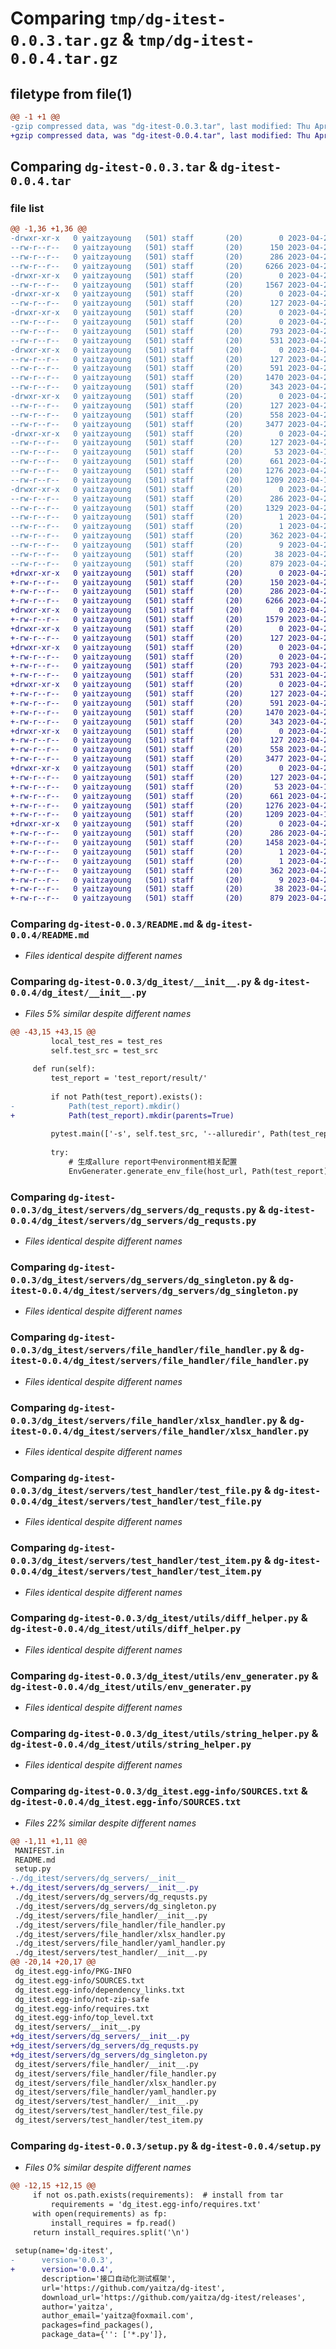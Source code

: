 # Comparing `tmp/dg-itest-0.0.3.tar.gz` & `tmp/dg-itest-0.0.4.tar.gz`

## filetype from file(1)

```diff
@@ -1 +1 @@
-gzip compressed data, was "dg-itest-0.0.3.tar", last modified: Thu Apr 20 10:42:13 2023, max compression
+gzip compressed data, was "dg-itest-0.0.4.tar", last modified: Thu Apr 20 10:57:41 2023, max compression
```

## Comparing `dg-itest-0.0.3.tar` & `dg-itest-0.0.4.tar`

### file list

```diff
@@ -1,36 +1,36 @@
-drwxr-xr-x   0 yaitzayoung   (501) staff       (20)        0 2023-04-20 10:42:13.269011 dg-itest-0.0.3/
--rw-r--r--   0 yaitzayoung   (501) staff       (20)      150 2023-04-20 10:13:24.000000 dg-itest-0.0.3/MANIFEST.in
--rw-r--r--   0 yaitzayoung   (501) staff       (20)      286 2023-04-20 10:42:13.268900 dg-itest-0.0.3/PKG-INFO
--rw-r--r--   0 yaitzayoung   (501) staff       (20)     6266 2023-04-20 09:12:27.000000 dg-itest-0.0.3/README.md
-drwxr-xr-x   0 yaitzayoung   (501) staff       (20)        0 2023-04-20 10:42:13.267603 dg-itest-0.0.3/dg_itest/
--rw-r--r--   0 yaitzayoung   (501) staff       (20)     1567 2023-04-20 08:51:12.000000 dg-itest-0.0.3/dg_itest/__init__.py
-drwxr-xr-x   0 yaitzayoung   (501) staff       (20)        0 2023-04-20 10:42:13.268391 dg-itest-0.0.3/dg_itest/servers/
--rw-r--r--   0 yaitzayoung   (501) staff       (20)      127 2023-04-20 10:36:06.000000 dg-itest-0.0.3/dg_itest/servers/__init__.py
-drwxr-xr-x   0 yaitzayoung   (501) staff       (20)        0 2023-04-20 10:42:13.264119 dg-itest-0.0.3/dg_itest/servers/dg_servers/
--rw-r--r--   0 yaitzayoung   (501) staff       (20)        0 2023-04-20 10:34:49.000000 dg-itest-0.0.3/dg_itest/servers/dg_servers/__init__
--rw-r--r--   0 yaitzayoung   (501) staff       (20)      793 2023-04-20 07:15:06.000000 dg-itest-0.0.3/dg_itest/servers/dg_servers/dg_requsts.py
--rw-r--r--   0 yaitzayoung   (501) staff       (20)      531 2023-04-20 07:15:06.000000 dg-itest-0.0.3/dg_itest/servers/dg_servers/dg_singleton.py
-drwxr-xr-x   0 yaitzayoung   (501) staff       (20)        0 2023-04-20 10:42:13.265186 dg-itest-0.0.3/dg_itest/servers/file_handler/
--rw-r--r--   0 yaitzayoung   (501) staff       (20)      127 2023-04-20 10:36:06.000000 dg-itest-0.0.3/dg_itest/servers/file_handler/__init__.py
--rw-r--r--   0 yaitzayoung   (501) staff       (20)      591 2023-04-20 07:15:06.000000 dg-itest-0.0.3/dg_itest/servers/file_handler/file_handler.py
--rw-r--r--   0 yaitzayoung   (501) staff       (20)     1470 2023-04-20 07:15:06.000000 dg-itest-0.0.3/dg_itest/servers/file_handler/xlsx_handler.py
--rw-r--r--   0 yaitzayoung   (501) staff       (20)      343 2023-04-20 07:15:06.000000 dg-itest-0.0.3/dg_itest/servers/file_handler/yaml_handler.py
-drwxr-xr-x   0 yaitzayoung   (501) staff       (20)        0 2023-04-20 10:42:13.266210 dg-itest-0.0.3/dg_itest/servers/test_handler/
--rw-r--r--   0 yaitzayoung   (501) staff       (20)      127 2023-04-20 10:36:06.000000 dg-itest-0.0.3/dg_itest/servers/test_handler/__init__.py
--rw-r--r--   0 yaitzayoung   (501) staff       (20)      558 2023-04-20 08:25:46.000000 dg-itest-0.0.3/dg_itest/servers/test_handler/test_file.py
--rw-r--r--   0 yaitzayoung   (501) staff       (20)     3477 2023-04-20 07:15:06.000000 dg-itest-0.0.3/dg_itest/servers/test_handler/test_item.py
-drwxr-xr-x   0 yaitzayoung   (501) staff       (20)        0 2023-04-20 10:42:13.267282 dg-itest-0.0.3/dg_itest/utils/
--rw-r--r--   0 yaitzayoung   (501) staff       (20)      127 2023-04-20 10:36:06.000000 dg-itest-0.0.3/dg_itest/utils/__init__.py
--rw-r--r--   0 yaitzayoung   (501) staff       (20)       53 2023-04-18 13:18:59.000000 dg-itest-0.0.3/dg_itest/utils/cache.py
--rw-r--r--   0 yaitzayoung   (501) staff       (20)      661 2023-04-20 09:01:39.000000 dg-itest-0.0.3/dg_itest/utils/diff_helper.py
--rw-r--r--   0 yaitzayoung   (501) staff       (20)     1276 2023-04-20 08:19:36.000000 dg-itest-0.0.3/dg_itest/utils/env_generater.py
--rw-r--r--   0 yaitzayoung   (501) staff       (20)     1209 2023-04-18 13:18:59.000000 dg-itest-0.0.3/dg_itest/utils/string_helper.py
-drwxr-xr-x   0 yaitzayoung   (501) staff       (20)        0 2023-04-20 10:42:13.268300 dg-itest-0.0.3/dg_itest.egg-info/
--rw-r--r--   0 yaitzayoung   (501) staff       (20)      286 2023-04-20 10:42:13.000000 dg-itest-0.0.3/dg_itest.egg-info/PKG-INFO
--rw-r--r--   0 yaitzayoung   (501) staff       (20)     1329 2023-04-20 10:42:13.000000 dg-itest-0.0.3/dg_itest.egg-info/SOURCES.txt
--rw-r--r--   0 yaitzayoung   (501) staff       (20)        1 2023-04-20 10:42:13.000000 dg-itest-0.0.3/dg_itest.egg-info/dependency_links.txt
--rw-r--r--   0 yaitzayoung   (501) staff       (20)        1 2023-04-20 10:42:13.000000 dg-itest-0.0.3/dg_itest.egg-info/not-zip-safe
--rw-r--r--   0 yaitzayoung   (501) staff       (20)      362 2023-04-20 10:42:13.000000 dg-itest-0.0.3/dg_itest.egg-info/requires.txt
--rw-r--r--   0 yaitzayoung   (501) staff       (20)        9 2023-04-20 10:42:13.000000 dg-itest-0.0.3/dg_itest.egg-info/top_level.txt
--rw-r--r--   0 yaitzayoung   (501) staff       (20)       38 2023-04-20 10:42:13.269044 dg-itest-0.0.3/setup.cfg
--rw-r--r--   0 yaitzayoung   (501) staff       (20)      879 2023-04-20 10:42:10.000000 dg-itest-0.0.3/setup.py
+drwxr-xr-x   0 yaitzayoung   (501) staff       (20)        0 2023-04-20 10:57:41.268612 dg-itest-0.0.4/
+-rw-r--r--   0 yaitzayoung   (501) staff       (20)      150 2023-04-20 10:13:24.000000 dg-itest-0.0.4/MANIFEST.in
+-rw-r--r--   0 yaitzayoung   (501) staff       (20)      286 2023-04-20 10:57:41.268482 dg-itest-0.0.4/PKG-INFO
+-rw-r--r--   0 yaitzayoung   (501) staff       (20)     6266 2023-04-20 09:12:27.000000 dg-itest-0.0.4/README.md
+drwxr-xr-x   0 yaitzayoung   (501) staff       (20)        0 2023-04-20 10:57:41.267008 dg-itest-0.0.4/dg_itest/
+-rw-r--r--   0 yaitzayoung   (501) staff       (20)     1579 2023-04-20 10:57:05.000000 dg-itest-0.0.4/dg_itest/__init__.py
+drwxr-xr-x   0 yaitzayoung   (501) staff       (20)        0 2023-04-20 10:57:41.267896 dg-itest-0.0.4/dg_itest/servers/
+-rw-r--r--   0 yaitzayoung   (501) staff       (20)      127 2023-04-20 10:36:06.000000 dg-itest-0.0.4/dg_itest/servers/__init__.py
+drwxr-xr-x   0 yaitzayoung   (501) staff       (20)        0 2023-04-20 10:57:41.261618 dg-itest-0.0.4/dg_itest/servers/dg_servers/
+-rw-r--r--   0 yaitzayoung   (501) staff       (20)        0 2023-04-20 10:34:49.000000 dg-itest-0.0.4/dg_itest/servers/dg_servers/__init__.py
+-rw-r--r--   0 yaitzayoung   (501) staff       (20)      793 2023-04-20 07:15:06.000000 dg-itest-0.0.4/dg_itest/servers/dg_servers/dg_requsts.py
+-rw-r--r--   0 yaitzayoung   (501) staff       (20)      531 2023-04-20 07:15:06.000000 dg-itest-0.0.4/dg_itest/servers/dg_servers/dg_singleton.py
+drwxr-xr-x   0 yaitzayoung   (501) staff       (20)        0 2023-04-20 10:57:41.264030 dg-itest-0.0.4/dg_itest/servers/file_handler/
+-rw-r--r--   0 yaitzayoung   (501) staff       (20)      127 2023-04-20 10:36:06.000000 dg-itest-0.0.4/dg_itest/servers/file_handler/__init__.py
+-rw-r--r--   0 yaitzayoung   (501) staff       (20)      591 2023-04-20 07:15:06.000000 dg-itest-0.0.4/dg_itest/servers/file_handler/file_handler.py
+-rw-r--r--   0 yaitzayoung   (501) staff       (20)     1470 2023-04-20 07:15:06.000000 dg-itest-0.0.4/dg_itest/servers/file_handler/xlsx_handler.py
+-rw-r--r--   0 yaitzayoung   (501) staff       (20)      343 2023-04-20 07:15:06.000000 dg-itest-0.0.4/dg_itest/servers/file_handler/yaml_handler.py
+drwxr-xr-x   0 yaitzayoung   (501) staff       (20)        0 2023-04-20 10:57:41.265193 dg-itest-0.0.4/dg_itest/servers/test_handler/
+-rw-r--r--   0 yaitzayoung   (501) staff       (20)      127 2023-04-20 10:36:06.000000 dg-itest-0.0.4/dg_itest/servers/test_handler/__init__.py
+-rw-r--r--   0 yaitzayoung   (501) staff       (20)      558 2023-04-20 08:25:46.000000 dg-itest-0.0.4/dg_itest/servers/test_handler/test_file.py
+-rw-r--r--   0 yaitzayoung   (501) staff       (20)     3477 2023-04-20 07:15:06.000000 dg-itest-0.0.4/dg_itest/servers/test_handler/test_item.py
+drwxr-xr-x   0 yaitzayoung   (501) staff       (20)        0 2023-04-20 10:57:41.266747 dg-itest-0.0.4/dg_itest/utils/
+-rw-r--r--   0 yaitzayoung   (501) staff       (20)      127 2023-04-20 10:36:06.000000 dg-itest-0.0.4/dg_itest/utils/__init__.py
+-rw-r--r--   0 yaitzayoung   (501) staff       (20)       53 2023-04-18 13:18:59.000000 dg-itest-0.0.4/dg_itest/utils/cache.py
+-rw-r--r--   0 yaitzayoung   (501) staff       (20)      661 2023-04-20 09:01:39.000000 dg-itest-0.0.4/dg_itest/utils/diff_helper.py
+-rw-r--r--   0 yaitzayoung   (501) staff       (20)     1276 2023-04-20 08:19:36.000000 dg-itest-0.0.4/dg_itest/utils/env_generater.py
+-rw-r--r--   0 yaitzayoung   (501) staff       (20)     1209 2023-04-18 13:18:59.000000 dg-itest-0.0.4/dg_itest/utils/string_helper.py
+drwxr-xr-x   0 yaitzayoung   (501) staff       (20)        0 2023-04-20 10:57:41.267794 dg-itest-0.0.4/dg_itest.egg-info/
+-rw-r--r--   0 yaitzayoung   (501) staff       (20)      286 2023-04-20 10:57:41.000000 dg-itest-0.0.4/dg_itest.egg-info/PKG-INFO
+-rw-r--r--   0 yaitzayoung   (501) staff       (20)     1458 2023-04-20 10:57:41.000000 dg-itest-0.0.4/dg_itest.egg-info/SOURCES.txt
+-rw-r--r--   0 yaitzayoung   (501) staff       (20)        1 2023-04-20 10:57:41.000000 dg-itest-0.0.4/dg_itest.egg-info/dependency_links.txt
+-rw-r--r--   0 yaitzayoung   (501) staff       (20)        1 2023-04-20 10:57:41.000000 dg-itest-0.0.4/dg_itest.egg-info/not-zip-safe
+-rw-r--r--   0 yaitzayoung   (501) staff       (20)      362 2023-04-20 10:57:41.000000 dg-itest-0.0.4/dg_itest.egg-info/requires.txt
+-rw-r--r--   0 yaitzayoung   (501) staff       (20)        9 2023-04-20 10:57:41.000000 dg-itest-0.0.4/dg_itest.egg-info/top_level.txt
+-rw-r--r--   0 yaitzayoung   (501) staff       (20)       38 2023-04-20 10:57:41.268646 dg-itest-0.0.4/setup.cfg
+-rw-r--r--   0 yaitzayoung   (501) staff       (20)      879 2023-04-20 10:57:06.000000 dg-itest-0.0.4/setup.py
```

### Comparing `dg-itest-0.0.3/README.md` & `dg-itest-0.0.4/README.md`

 * *Files identical despite different names*

### Comparing `dg-itest-0.0.3/dg_itest/__init__.py` & `dg-itest-0.0.4/dg_itest/__init__.py`

 * *Files 5% similar despite different names*

```diff
@@ -43,15 +43,15 @@
         local_test_res = test_res
         self.test_src = test_src
 
     def run(self):
         test_report = 'test_report/result/'
 
         if not Path(test_report).exists():
-            Path(test_report).mkdir()
+            Path(test_report).mkdir(parents=True)
 
         pytest.main(['-s', self.test_src, '--alluredir', Path(test_report).resolve().as_posix()])
 
         try:
             # 生成allure report中environment相关配置
             EnvGenerater.generate_env_file(host_url, Path(test_report))
```

### Comparing `dg-itest-0.0.3/dg_itest/servers/dg_servers/dg_requsts.py` & `dg-itest-0.0.4/dg_itest/servers/dg_servers/dg_requsts.py`

 * *Files identical despite different names*

### Comparing `dg-itest-0.0.3/dg_itest/servers/dg_servers/dg_singleton.py` & `dg-itest-0.0.4/dg_itest/servers/dg_servers/dg_singleton.py`

 * *Files identical despite different names*

### Comparing `dg-itest-0.0.3/dg_itest/servers/file_handler/file_handler.py` & `dg-itest-0.0.4/dg_itest/servers/file_handler/file_handler.py`

 * *Files identical despite different names*

### Comparing `dg-itest-0.0.3/dg_itest/servers/file_handler/xlsx_handler.py` & `dg-itest-0.0.4/dg_itest/servers/file_handler/xlsx_handler.py`

 * *Files identical despite different names*

### Comparing `dg-itest-0.0.3/dg_itest/servers/test_handler/test_file.py` & `dg-itest-0.0.4/dg_itest/servers/test_handler/test_file.py`

 * *Files identical despite different names*

### Comparing `dg-itest-0.0.3/dg_itest/servers/test_handler/test_item.py` & `dg-itest-0.0.4/dg_itest/servers/test_handler/test_item.py`

 * *Files identical despite different names*

### Comparing `dg-itest-0.0.3/dg_itest/utils/diff_helper.py` & `dg-itest-0.0.4/dg_itest/utils/diff_helper.py`

 * *Files identical despite different names*

### Comparing `dg-itest-0.0.3/dg_itest/utils/env_generater.py` & `dg-itest-0.0.4/dg_itest/utils/env_generater.py`

 * *Files identical despite different names*

### Comparing `dg-itest-0.0.3/dg_itest/utils/string_helper.py` & `dg-itest-0.0.4/dg_itest/utils/string_helper.py`

 * *Files identical despite different names*

### Comparing `dg-itest-0.0.3/dg_itest.egg-info/SOURCES.txt` & `dg-itest-0.0.4/dg_itest.egg-info/SOURCES.txt`

 * *Files 22% similar despite different names*

```diff
@@ -1,11 +1,11 @@
 MANIFEST.in
 README.md
 setup.py
-./dg_itest/servers/dg_servers/__init__
+./dg_itest/servers/dg_servers/__init__.py
 ./dg_itest/servers/dg_servers/dg_requsts.py
 ./dg_itest/servers/dg_servers/dg_singleton.py
 ./dg_itest/servers/file_handler/__init__.py
 ./dg_itest/servers/file_handler/file_handler.py
 ./dg_itest/servers/file_handler/xlsx_handler.py
 ./dg_itest/servers/file_handler/yaml_handler.py
 ./dg_itest/servers/test_handler/__init__.py
@@ -20,14 +20,17 @@
 dg_itest.egg-info/PKG-INFO
 dg_itest.egg-info/SOURCES.txt
 dg_itest.egg-info/dependency_links.txt
 dg_itest.egg-info/not-zip-safe
 dg_itest.egg-info/requires.txt
 dg_itest.egg-info/top_level.txt
 dg_itest/servers/__init__.py
+dg_itest/servers/dg_servers/__init__.py
+dg_itest/servers/dg_servers/dg_requsts.py
+dg_itest/servers/dg_servers/dg_singleton.py
 dg_itest/servers/file_handler/__init__.py
 dg_itest/servers/file_handler/file_handler.py
 dg_itest/servers/file_handler/xlsx_handler.py
 dg_itest/servers/file_handler/yaml_handler.py
 dg_itest/servers/test_handler/__init__.py
 dg_itest/servers/test_handler/test_file.py
 dg_itest/servers/test_handler/test_item.py
```

### Comparing `dg-itest-0.0.3/setup.py` & `dg-itest-0.0.4/setup.py`

 * *Files 0% similar despite different names*

```diff
@@ -12,15 +12,15 @@
     if not os.path.exists(requirements):  # install from tar
         requirements = 'dg_itest.egg-info/requires.txt'
     with open(requirements) as fp:
         install_requires = fp.read()
     return install_requires.split('\n')
 
 setup(name='dg-itest',
-      version='0.0.3',
+      version='0.0.4',
       description='接口自动化测试框架',
       url='https://github.com/yaitza/dg-itest',
       download_url='https://github.com/yaitza/dg-itest/releases',
       author='yaitza',
       author_email='yaitza@foxmail.com',
       packages=find_packages(),
       package_data={'': ['*.py']},
```

